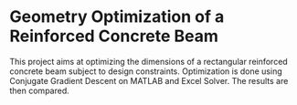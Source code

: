 # Geometry Optimization of a Reinforced Concrete Beam
This project aims at optimizing the dimensions of a rectangular reinforced concrete beam subject to design constraints. 
Optimization is done using Conjugate Gradient Descent on MATLAB and Excel Solver. The results are then compared.
